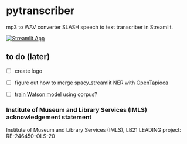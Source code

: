 # pytranscriber
mp3 to WAV converter SLASH speech to text transcriber in Streamlit.

[![Streamlit App](https://static.streamlit.io/badges/streamlit_badge_black_white.svg)](https://share.streamlit.io/aouriri/pytranscriber/main)

## to do (later)
- [ ] create logo
- [ ] figure out how to merge spacy_streamlit NER with [OpenTapioca](https://github.com/UB-Mannheim/spacyopentapioca#vizualization)
- [ ] [train Watson model](https://www.ibm.com/demos/live/content/watson/stt/lab/hands-on-lab-customization.pdf) using corpus?


### Institute of Museum and Library Services (IMLS) acknowledgement statement
Institute of Museum and Library Services (IMLS), LB21 LEADING project: RE-246450-OLS-20
